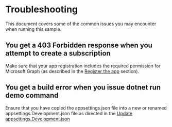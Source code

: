 # Troubleshooting

This document covers some of the common issues you may encounter when running this sample.

## You get a 403 Forbidden response when you attempt to create a subscription

Make sure that your app registration includes the required permission for Microsoft Graph (as described in the [Register the app](README.md#register-the-app) section). 

## You get a build error when you issue dotnet run demo command

Ensure that you have copied the appsettings.json file into a new or renamed appsettings.Development.json file as directed in the [Update appsettings.Development.json](README.md#update-appsettings-development-file)
